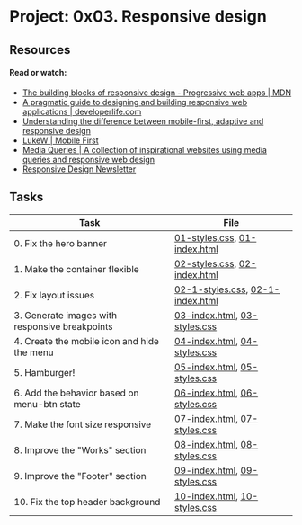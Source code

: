# Project: 0x03. Responsive design

## Resources

#### Read or watch:

* [The building blocks of responsive design - Progressive web apps | MDN](https://intranet.alxswe.com/rltoken/o3EMSmw1WrNDSLJe3QcPIw)
* [A pragmatic guide to designing and building responsive web applications | developerlife.com](https://intranet.alxswe.com/rltoken/kYMxBNgzzyb2s7ZkVa5HJA)
* [Understanding the difference between mobile-first, adaptive and responsive design](https://intranet.alxswe.com/rltoken/V7x4ZBedCZlZa4n3HfolyA)
* [LukeW | Mobile First](https://intranet.alxswe.com/rltoken/6CYunSvuxKo0aMHTXAMO3w)
* [Media Queries | A collection of inspirational websites using media queries and responsive web design](https://intranet.alxswe.com/rltoken/gPX33evbEgxMIYLnizrrvg)
* [Responsive Design Newsletter](https://intranet.alxswe.com/rltoken/6SOmvi6vROzFLgKqSG-ODA)
## Tasks

| Task | File |
| ---- | ---- |
| 0. Fix the hero banner | [01-styles.css](./01-styles.css), [01-index.html](./01-index.html) |
| 1. Make the container flexible | [02-styles.css](./02-styles.css), [02-index.html](./02-index.html) |
| 2. Fix layout issues | [02-1-styles.css](./02-1-styles.css), [02-1-index.html](./02-1-index.html) |
| 3. Generate images with responsive breakpoints | [03-index.html](./03-index.html), [03-styles.css](./03-styles.css) |
| 4. Create the mobile icon and hide the menu | [04-index.html](./04-index.html), [04-styles.css](./04-styles.css) |
| 5. Hamburger! | [05-index.html](./05-index.html), [05-styles.css](./05-styles.css) |
| 6. Add the behavior based on menu-btn state | [06-index.html](./06-index.html), [06-styles.css](./06-styles.css) |
| 7. Make the font size responsive | [07-index.html](./07-index.html), [07-styles.css](./07-styles.css) |
| 8. Improve the "Works" section | [08-index.html](./08-index.html), [08-styles.css](./08-styles.css) |
| 9. Improve the "Footer" section | [09-index.html](./09-index.html), [09-styles.css](./09-styles.css) |
| 10. Fix the top header background | [10-index.html](./10-index.html), [10-styles.css](./10-styles.css) |
